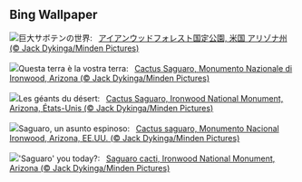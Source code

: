 ## Bing Wallpaper
![](https://www.bing.com/th?id=OHR.IronwoodCactus_JA-JP8293481561_UHD.jpg&w=1000)巨大サボテンの世界:&nbsp;&ensp;[アイアンウッドフォレスト国定公園, 米国 アリゾナ州 (© Jack Dykinga/Minden Pictures)](https://www.bing.com/th?id=OHR.IronwoodCactus_JA-JP8293481561_UHD.jpg)
<br><br/>
![](https://www.bing.com/th?id=OHR.IronwoodCactus_IT-IT9614113737_UHD.jpg&w=1000)Questa terra è la vostra terra:&nbsp;&ensp;[Cactus Saguaro, Monumento Nazionale di Ironwood, Arizona (© Jack Dykinga/Minden Pictures)](https://www.bing.com/th?id=OHR.IronwoodCactus_IT-IT9614113737_UHD.jpg)
<br><br/>
![](https://www.bing.com/th?id=OHR.IronwoodCactus_FR-FR2301952997_UHD.jpg&w=1000)Les géants du désert:&nbsp;&ensp;[Cactus Saguaro, Ironwood National Monument, Arizona, États-Unis (© Jack Dykinga/Minden Pictures)](https://www.bing.com/th?id=OHR.IronwoodCactus_FR-FR2301952997_UHD.jpg)
<br><br/>
![](https://www.bing.com/th?id=OHR.IronwoodCactus_ES-ES4399804211_UHD.jpg&w=1000)Saguaro, un asunto espinoso:&nbsp;&ensp;[Cactus saguaro, Monumento Nacional Ironwood, Arizona, EE.UU. (© Jack Dykinga/Minden Pictures)](https://www.bing.com/th?id=OHR.IronwoodCactus_ES-ES4399804211_UHD.jpg)
<br><br/>
![](https://www.bing.com/th?id=OHR.IronwoodCactus_EN-GB2435607805_UHD.jpg&w=1000)'Saguaro' you today?:&nbsp;&ensp;[Saguaro cacti, Ironwood National Monument, Arizona (© Jack Dykinga/Minden Pictures)](https://www.bing.com/th?id=OHR.IronwoodCactus_EN-GB2435607805_UHD.jpg)
<br><br/>
